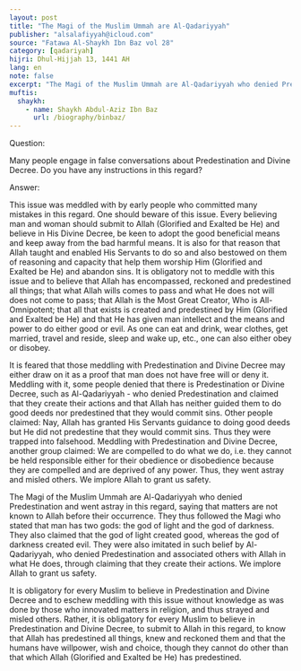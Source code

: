 ```yaml
---
layout: post
title: "The Magi of the Muslim Ummah are Al-Qadariyyah"
publisher: "alsalafiyyah@icloud.com"
source: "Fatawa Al-Shaykh Ibn Baz vol 28"
category: [qadariyah]
hijri: Dhul-Hijjah 13, 1441 AH
lang: en
note: false
excerpt: "The Magi of the Muslim Ummah are Al-Qadariyyah who denied Predestination and went astray in this regard, saying that matters are not known to Allah before their occurrence."
muftis:
  shaykh: 
    - name: Shaykh Abdul-Aziz Ibn Baz
      url: /biography/binbaz/
---
```


Question: 

Many people engage in false conversations about Predestination and Divine Decree. Do you have any instructions in this regard? 

Answer: 

This issue was meddled with by early people who committed many mistakes in this regard. One should beware of this issue. Every believing man and woman should submit to Allah (Glorified and Exalted be He) and believe in His Divine Decree, be keen to adopt the good beneficial means and keep away from the bad harmful means. It is also for that reason that Allah taught and enabled His Servants to do so and also bestowed on them of reasoning and capacity that help them worship Him (Glorified and Exalted be He) and abandon sins. It is obligatory not to meddle with this issue and to believe that Allah has encompassed, reckoned and predestined all things; that what Allah wills comes to pass and what He does not will does not come to pass; that Allah is the Most Great Creator, Who is All-Omnipotent; that all that exists is created and predestined by Him (Glorified and Exalted be He) and that He has given man intellect and the means and power to do either good or evil. As one can eat and drink, wear clothes, get married, travel and reside, sleep and wake up, etc., one can also either obey or disobey.

It is feared that those meddling with Predestination and Divine Decree may either draw on it as a proof that man does not have free will or deny it. Meddling with it, some people denied that there is Predestination or Divine Decree, such as Al-Qadariyyah - who denied Predestination and claimed that they create their actions and that Allah has neither guided them to do good deeds nor predestined that they would commit sins. Other people claimed: Nay, Allah has granted His Servants guidance to doing good deeds but He did not predestine that they would commit sins. Thus they were trapped into falsehood. Meddling with Predestination and Divine Decree, another group claimed: We are compelled to do what we do, i.e. they cannot be held responsible either for their obedience or disobedience because they are compelled and are deprived of any power. Thus, they went astray and misled others. We implore Allah to grant us safety.

The Magi of the Muslim Ummah are Al-Qadariyyah who denied Predestination and went astray in this regard, saying that matters are not known to Allah before their occurrence. They thus followed the Magi who stated that man has two gods: the god of light and the god of darkness. They also claimed that the god of light created good, whereas the god of darkness created evil. They were also imitated in such belief by Al-Qadariyyah, who denied Predestination and associated others with Allah in what He does, through claiming that they create their actions. We implore Allah to grant us safety.

It is obligatory for every Muslim to believe in Predestination and Divine Decree and to eschew meddling with this issue without knowledge as was done by those who innovated matters in religion, and thus strayed and misled others. Rather, it is obligatory for every Muslim to believe in Predestination and Divine Decree, to submit to Allah in this regard, to know that Allah has predestined all things, knew and reckoned them and that the humans have willpower, wish and choice, though they cannot do other than that which Allah (Glorified and Exalted be He) has predestined.
